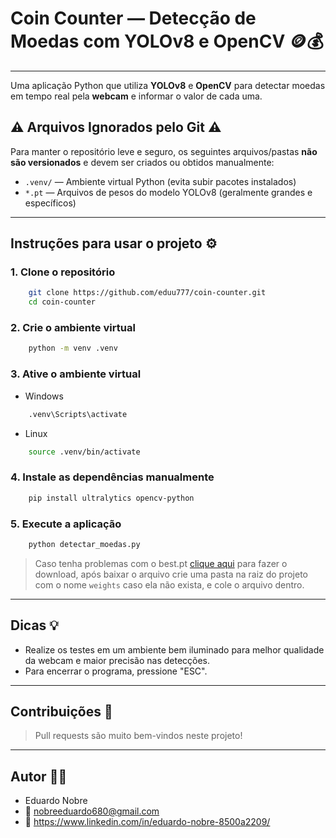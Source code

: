 # Coin Counter — Detecção de Moedas com YOLOv8 e OpenCV 🪙💰

---

Uma aplicação Python que utiliza **YOLOv8** e **OpenCV** para detectar moedas em tempo real pela **webcam** e informar o valor de cada uma.


## ⚠️ Arquivos Ignorados pelo Git ⚠️

Para manter o repositório leve e seguro, os seguintes arquivos/pastas **não são versionados** e devem ser criados ou obtidos manualmente:

- `.venv/` — Ambiente virtual Python (evita subir pacotes instalados)
- `*.pt` — Arquivos de pesos do modelo YOLOv8 (geralmente grandes e específicos)

---

## Instruções para usar o projeto ⚙️

### 1. Clone o repositório

```bash
    git clone https://github.com/eduu777/coin-counter.git
    cd coin-counter
```

### 2. Crie o ambiente virtual
```bash
    python -m venv .venv
```

### 3. Ative o ambiente virtual
- Windows
```bash
    .venv\Scripts\activate
```
- Linux
```bash
    source .venv/bin/activate
```

### 4. Instale as dependências manualmente
```bash
    pip install ultralytics opencv-python
```

### 5. Execute a aplicação
```bash
    python detectar_moedas.py
```

> Caso tenha problemas com o best.pt [clique aqui](https://drive.google.com/file/d/13FZEc0tYWR4xKh9HZy8s3MQk4e7d2-ZS/view?usp=sharing) para fazer o download, após baixar o arquivo crie uma pasta na raiz do projeto com o nome `weights` caso ela não exista, e cole o arquivo dentro.

---

## Dicas 💡

- Realize os testes em um ambiente bem iluminado para melhor qualidade da webcam e maior precisão nas detecções.
- Para encerrar o programa, pressione "ESC".

---

## Contribuições 🤝
> Pull requests são muito bem-vindos neste projeto!

---

## Autor 🧑‍💻
- Eduardo Nobre 
- 📩 nobreeduardo680@gmail.com 
- 🔗 https://www.linkedin.com/in/eduardo-nobre-8500a2209/